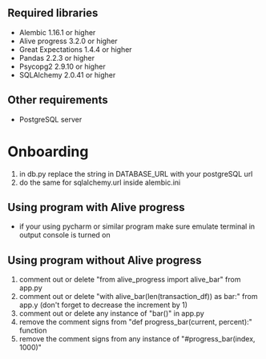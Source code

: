 ## Required libraries
* Alembic 1.16.1 or higher
* Alive progress 3.2.0 or higher
* Great Expectations 1.4.4 or higher
* Pandas 2.2.3 or higher
* Psycopg2 2.9.10 or higher
* SQLAlchemy 2.0.41 or higher

## Other requirements
* PostgreSQL server

# Onboarding
1. in db.py replace the string in DATABASE_URL with your postgreSQL url
2. do the same for sqlalchemy.url inside alembic.ini

## Using program with Alive progress
* if your using pycharm or similar program make sure emulate terminal in output console is turned on

## Using program without Alive progress
1. comment out or delete "from alive_progress import alive_bar" from app.py
2. comment out or delete "with alive_bar(len(transaction_df)) as bar:" from app.y (don't forget to decrease the increment by 1)
3. comment out or delete any instance of "bar()" in app.py
4. remove the comment signs from "def progress_bar(current, percent):" function
5.  remove the comment signs from any instance of "#progress_bar(index, 1000)"